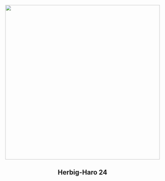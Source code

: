 
<p align="center"><img src="https://apod.nasa.gov/apod/image/2505/hs-2015-42-a-largeHH241024.jpg" width="500" height="500"></p>
<h2 align="center"> Herbig-Haro 24 </h2>
